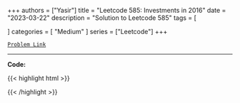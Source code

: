 
+++
authors = ["Yasir"]
title = "Leetcode 585: Investments in 2016"
date = "2023-03-22"
description = "Solution to Leetcode 585"
tags = [
    
]
categories = [
    "Medium"
]
series = ["Leetcode"]
+++



[`Problem Link`](https://leetcode.com/problems/investments-in-2016/description/)

---

**Code:**

{{< highlight html >}}

{{< /highlight >}}

